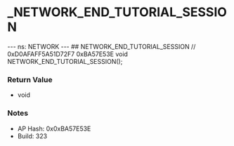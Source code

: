 # _NETWORK_END_TUTORIAL_SESSION

--- ns: NETWORK --- ## NETWORK_END_TUTORIAL_SESSION  // 0xD0AFAFF5A51D72F7 0xBA57E53E void NETWORK_END_TUTORIAL_SESSION();

### Return Value
* void

### Notes
* AP Hash: 0x0xBA57E53E
* Build: 323

